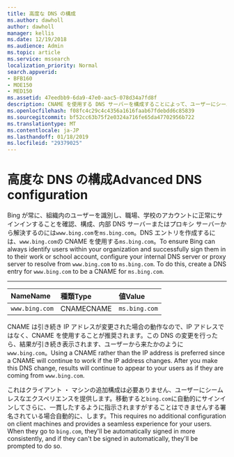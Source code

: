 ```yaml
---
title: 高度な DNS の構成
ms.author: dawholl
author: dawholl
manager: kellis
ms.date: 12/19/2018
ms.audience: Admin
ms.topic: article
ms.service: mssearch
localization_priority: Normal
search.appverid:
- BFB160
- MOE150
- MED150
ms.assetid: 47eedbb9-6da9-47e0-aac5-078d34a7fd8f
description: CNAME を使用する DNS サーバーを構成することによって、ユーザーにシームレスなサインイン エクスペリエンスを確保します。
ms.openlocfilehash: f08fc4c29c4c4356a1616faab67fdebdd6c85839
ms.sourcegitcommit: bf52cc63b75f2e0324a716fe65da47702956b722
ms.translationtype: MT
ms.contentlocale: ja-JP
ms.lasthandoff: 01/18/2019
ms.locfileid: "29379025"
---
```

# <a name="advanced-dns-configuration"></a><span data-ttu-id="06516-103">高度な DNS の構成</span><span class="sxs-lookup"><span data-stu-id="06516-103">Advanced DNS configuration</span></span>

<span data-ttu-id="06516-p101">Bing が常に、組織内のユーザーを識別し、職場、学校のアカウントに正常にサインインすることを確認、構成、内部 DNS サーバーまたはプロキシ サーバーから解決するのには`www.bing.com`を`ms.bing.com`。DNS エントリを作成するには、`www.bing.com`の CNAME を使用する`ms.bing.com`。</span><span class="sxs-lookup"><span data-stu-id="06516-p101">To ensure Bing can always identify users within your organization and successfully sign them in to their work or school account, configure your internal DNS server or proxy server to resolve from `www.bing.com` to `ms.bing.com`. To do this, create a DNS entry for `www.bing.com` to be a CNAME for `ms.bing.com`.</span></span>
  
****

|<span data-ttu-id="06516-106">**Name**</span><span class="sxs-lookup"><span data-stu-id="06516-106">**Name**</span></span>|<span data-ttu-id="06516-107">**種類**</span><span class="sxs-lookup"><span data-stu-id="06516-107">**Type**</span></span>|<span data-ttu-id="06516-108">**値**</span><span class="sxs-lookup"><span data-stu-id="06516-108">**Value**</span></span>|
|:-----|:-----|:-----|
|`www.bing.com`  <br/> |<span data-ttu-id="06516-109">CNAME</span><span class="sxs-lookup"><span data-stu-id="06516-109">CNAME</span></span>  <br/> |`ms.bing.com`  <br/> |
   
<span data-ttu-id="06516-p102">CNAME は引き続き IP アドレスが変更された場合の動作なので、IP アドレスではなく、CNAME を使用することが推奨されます。この DNS の変更を行ったら、結果が引き続き表示されます、ユーザーから来たかのように`www.bing.com`。</span><span class="sxs-lookup"><span data-stu-id="06516-p102">Using a CNAME rather than the IP address is preferred since a CNAME will continue to work if the IP address changes. After you make this DNS change, results will continue to appear to your users as if they are coming from `www.bing.com`.</span></span> 
  
<span data-ttu-id="06516-p103">これはクライアント ・ マシンの追加構成は必要ありません、ユーザーにシームレスなエクスペリエンスを提供します。移動すると`bing.com`に自動的にサインインしてさらに、一貫したするように指示されますがすることはできませんする署名されている場合自動的に、します。</span><span class="sxs-lookup"><span data-stu-id="06516-p103">This requires no additional configuration on client machines and provides a seamless experience for your users. When they go to `bing.com`, they'll be automatically signed in more consistently, and if they can't be signed in automatically, they'll be prompted to do so.</span></span>
